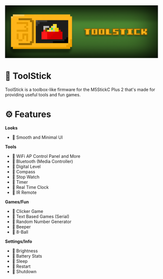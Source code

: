 ![ToolStick](./media/toolstick_banner.png)

# 🧰 ToolStick
ToolStick is a toolbox-like firmware for the M5StickC Plus 2 that's made for providing useful tools and fun games.

# ⚙️ Features

**Looks**
- 🔧 Smooth and Minimal UI

**Tools**
- 🔧 WiFi AP Control Panel and More
- 🔧 Bluetooth (Media Controller)
- 🔧 Digital Level
- 🔧 Compass
- 🔧 Stop Watch
- 🔧 Timer
- 🔧 Real Time Clock
- 🔧 IR Remote

**Games/Fun**
- 🔧 Clicker Game
- 🔧 Text Based Games (Serial)
- 🔧 Random Number Generator
- 🔧 Beeper
- 🔧 8-Ball

**Settings/Info**
- 🔧 Brightness
- 🔧 Battery Stats
- 🔧 Sleep
- 🔧 Restart
- 🔧 Shutdown

